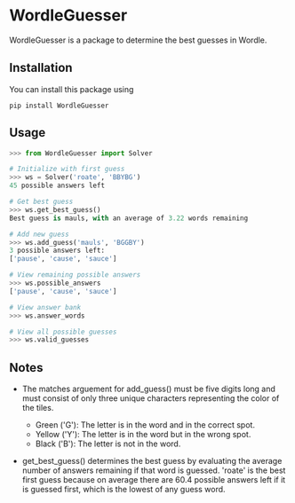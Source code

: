 # WordleGuesser
WordleGuesser is a package to determine the best guesses in Wordle.

## Installation
You can install this package using
```
pip install WordleGuesser
```

## Usage
```python
>>> from WordleGuesser import Solver

# Initialize with first guess 
>>> ws = Solver('roate', 'BBYBG')
45 possible answers left

# Get best guess
>>> ws.get_best_guess()
Best guess is mauls, with an average of 3.22 words remaining

# Add new guess
>>> ws.add_guess('mauls', 'BGGBY')
3 possible answers left: 
['pause', 'cause', 'sauce']

# View remaining possible answers
>>> ws.possible_answers
['pause', 'cause', 'sauce']

# View answer bank
>>> ws.answer_words

# View all possible guesses
>>> ws.valid_guesses
```

## Notes
* The matches arguement for add_guess() must be five digits long and must consist of only three unique characters representing the color of the tiles.  
	* Green ('G'): The letter is in the word and in the correct spot.
	* Yellow ('Y'): The letter is in the word but in the wrong spot.
	* Black ('B'): The letter is not in the word.

* get_best_guess() determines the best guess by evaluating the average number of answers remaining if that word is guessed. 'roate' is the best first guess because on average there are 60.4 possible answers left if it is guessed first, which is the lowest of any guess word. 
